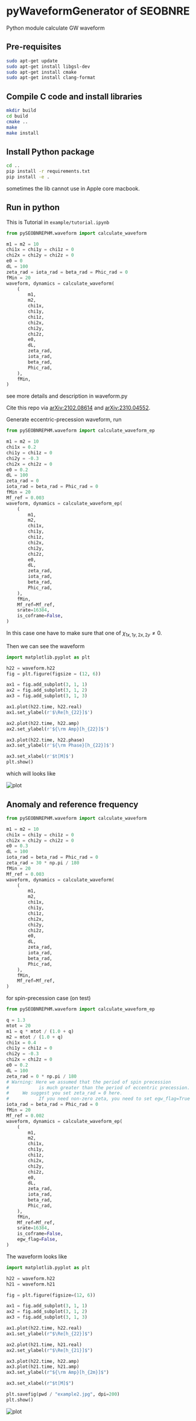 # pyWaveformGenerator of SEOBNRE
Python module calculate GW waveform

## Pre-requisites
```bash
sudo apt-get update
sudo apt-get install libgsl-dev
sudo apt-get install cmake
sudo apt-get install clang-format
```


## Compile C code and install libraries
```bash
mkdir build
cd build
cmake ..
make
make install
```

## Install Python package
```bash
cd ..
pip install -r requirements.txt
pip install -e .
```
sometimes the lib cannot use in Apple core macbook.


## Run in python
This is Tutorial in `example/tutorial.ipynb`
```python
from pySEOBNREPHM.waveform import calculate_waveform

m1 = m2 = 10
chi1x = chi1y = chi1z = 0
chi2x = chi2y = chi2z = 0
e0 = 0
dL = 100
zeta_rad = iota_rad = beta_rad = Phic_rad = 0
fMin = 20
waveform, dynamics = calculate_waveform(
    (
        m1,
        m2,
        chi1x,
        chi1y,
        chi1z,
        chi2x,
        chi2y,
        chi2z,
        e0,
        dL,
        zeta_rad,
        iota_rad,
        beta_rad,
        Phic_rad,
    ),
    fMin,
)
```
see more details and description in waveform.py

Cite this repo via [arXiv:2102.08614](https://arxiv.org/abs/2102.08614)  and [arXiv:2310.04552](https://arxiv.org/abs/2310.04552).

Generate eccentric-precession waveform, run

```python
from pySEOBNREPHM.waveform import calculate_waveform_ep

m1 = m2 = 10
chi1x = 0.2
chi1y = chi1z = 0
chi2y = -0.3
chi2x = chi2z = 0
e0 = 0.2
dL = 100
zeta_rad = 0
iota_rad = beta_rad = Phic_rad = 0
fMin = 20
Mf_ref = 0.003
waveform, dynamics = calculate_waveform_ep(
    (
        m1,
        m2,
        chi1x,
        chi1y,
        chi1z,
        chi2x,
        chi2y,
        chi2z,
        e0,
        dL,
        zeta_rad,
        iota_rad,
        beta_rad,
        Phic_rad,
    ),
    fMin,
    Mf_ref=Mf_ref,
    srate=16384,
    is_coframe=False,
)
```

In this case one have to make sure that one of $\chi_{1x,1y,2x,2y}\neq0$.

Then we can see the waveform

```Python
import matplotlib.pyplot as plt

h22 = waveform.h22
fig = plt.figure(figsize = (12, 6))

ax1 = fig.add_subplot(3, 1, 1)
ax2 = fig.add_subplot(3, 1, 2)
ax3 = fig.add_subplot(3, 1, 3)

ax1.plot(h22.time, h22.real)
ax1.set_ylabel(r'$\Re[h_{22}]$')

ax2.plot(h22.time, h22.amp)
ax2.set_ylabel(r'${\rm Amp}[h_{22}]$')

ax3.plot(h22.time, h22.phase)
ax3.set_ylabel(r'${\rm Phase}[h_{22}]$')

ax3.set_xlabel(r'$t[M]$')
plt.show()
```

which will looks like

![plot](./figures/example.jpg)

## Anomaly and reference frequency

```python
from pySEOBNREPHM.waveform import calculate_waveform

m1 = m2 = 10
chi1x = chi1y = chi1z = 0
chi2x = chi2y = chi2z = 0
e0 = 0.3
dL = 100
iota_rad = beta_rad = Phic_rad = 0
zeta_rad = 30 * np.pi / 180
fMin = 20
Mf_ref = 0.003
waveform, dynamics = calculate_waveform(
    (
        m1,
        m2,
        chi1x,
        chi1y,
        chi1z,
        chi2x,
        chi2y,
        chi2z,
        e0,
        dL,
        zeta_rad,
        iota_rad,
        beta_rad,
        Phic_rad,
    ),
    fMin,
    Mf_ref=Mf_ref,
)
```

for spin-precession case (on test)

```python
from pySEOBNREPHM.waveform import calculate_waveform_ep

q = 1.3
mtot = 20
m1 = q * mtot / (1.0 + q)
m2 = mtot / (1.0 + q)
chi1x = 0.4
chi1y = chi1z = 0
chi2y = -0.3
chi2x = chi2z = 0
e0 = 0.2
dL = 100
zeta_rad = 0 * np.pi / 180
# Warning: Here we assumed that the period of spin precession
# 			is much greater than the period of eccentric precession.
#     We suggest you set zeta_rad = 0 here.
# 		 	If you need non-zero zeta, you need to set egw_flag=True
iota_rad = beta_rad = Phic_rad = 0
fMin = 20
Mf_ref = 0.002
waveform, dynamics = calculate_waveform_ep(
    (
        m1,
        m2,
        chi1x,
        chi1y,
        chi1z,
        chi2x,
        chi2y,
        chi2z,
        e0,
        dL,
        zeta_rad,
        iota_rad,
        beta_rad,
        Phic_rad,
    ),
    fMin,
    Mf_ref=Mf_ref,
    srate=16384,
    is_coframe=False,
    egw_flag=False,
)
```

The waveform looks like

```python
import matplotlib.pyplot as plt

h22 = waveform.h22
h21 = waveform.h21

fig = plt.figure(figsize=(12, 6))

ax1 = fig.add_subplot(3, 1, 1)
ax2 = fig.add_subplot(3, 1, 2)
ax3 = fig.add_subplot(3, 1, 3)

ax1.plot(h22.time, h22.real)
ax1.set_ylabel(r"$\Re[h_{22}]$")

ax2.plot(h21.time, h21.real)
ax2.set_ylabel(r"$\Re[h_{21}]$")

ax3.plot(h22.time, h22.amp)
ax3.plot(h21.time, h21.amp)
ax3.set_ylabel(r"${\rm Amp}[h_{2m}]$")

ax3.set_xlabel(r"$t[M]$")

plt.savefig(pwd / "example2.jpg", dpi=200)
plt.show()
```

![plot](./figures/example2.jpg)
